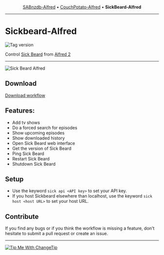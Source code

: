 <p align="center">
<a href="https://github.com/Fogh/SABnzbd-Alfred">SABnzdb-Alfred</a> &bull; 
<a href="https://github.com/Fogh/CouchPotato-Alfred">CouchPotato-Alfred</a> &bull; 
<b>SickBeard-Alfred</b>
</p>

-------

Sickbeard-Alfred
================

![Tag version](http://img.shields.io/github/tag/Fogh/Sickbeard-Alfred.svg?style=flat)

Control [Sick Beard](http://sickbeard.com/) from [Alfred 2](http://www.alfredapp.com/)

------

![Sick Beard Alfred](http://cl.ly/O74l/Screen%20Shot%202013-04-06%20at%2020.52.24.png "Add new tv show to Sick Beard")

## Download

[Download workflow](https://github.com/Fogh/Sickbeard-Alfred/raw/master/Sick%20Beard.alfredworkflow)

## Features: 

* Add tv shows
* Do a forced search for episodes
* Show upcoming episodes
* Show downloaded history
* Open Sick Beard web interface
* Get the version of Sick Beard
* Ping Sick Beard
* Restart Sick Beard
* Shutdown Sick Beard

## Setup

* Use the keyword `sick api <API key>` to set your API key.
* If you host Sickbeard elsewhere than localhost, use the keyword `sick host <host URL>` to set your host URL.

## Contribute

If you find any bugs or if you think the workflow is missing a feature, don't hesitate to submit a pull request or create an issue.

---
<a href="http://Fogh.tip.me">
  <img
    alt="Tip Me With ChangeTip"
    src="https://cdn.changetip.com/img/logos/tipme_square.png?1"/>
</a>
